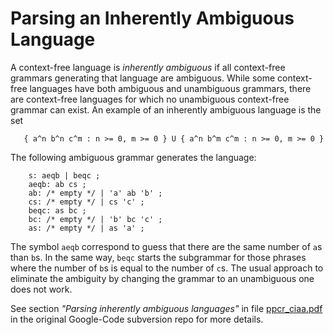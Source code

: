 # Parsing an Inherently Ambiguous Language

A context-free language is *inherently ambiguous*
 if all context-free
grammars generating that language are ambiguous.  While some
context-free languages  have both ambiguous and unambiguous grammars, there
are context-free languages for which no unambiguous context-free
grammar can exist. An example of an inherently ambiguous language
is the set 

       { a^n b^n c^m : n >= 0, m >= 0 } U { a^n b^m c^m : n >= 0, m >= 0 }

The following ambiguous grammar generates the language:

        s: aeqb | beqc ;
        aeqb: ab cs ;
        ab: /* empty */ | 'a' ab 'b' ;
        cs: /* empty */ | cs 'c' ;
        beqc: as bc ;
        bc: /* empty */ | 'b' bc 'c' ;
        as: /* empty */ | as 'a' ;

The symbol `aeqb` correspond to guess that there are the same number
of `a`s than `b`s.  In the same way, `beqc` starts the subgrammar
for those phrases where the number of `b`s is equal to the number
of `c`s. The usual approach to eliminate the ambiguity by changing
the grammar to an unambiguous one does not work.

See section *"Parsing inherently ambiguous languages"* 
in file 
[ppcr_ciaa.pdf](https://code.google.com/p/grammar-repository/source/checkout) in the original Google-Code subversion repo for 
more details.


